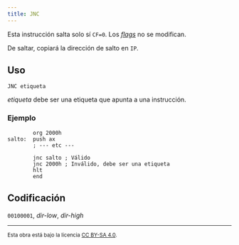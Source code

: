 ```yaml
---
title: JNC
---
```


Esta instrucción salta solo sí `CF=0`. Los [_flags_](/cpu/#flags) no se modifican.

De saltar, copiará la dirección de salto en `IP`.

## Uso

```vonsim
JNC etiqueta
```

_etiqueta_ debe ser una etiqueta que apunta a una instrucción.

### Ejemplo

```vonsim
        org 2000h
salto:  push ax
        ; --- etc ---

        jnc salto ; Válido
        jnc 2000h ; Inválido, debe ser una etiqueta
        hlt
        end
```

## Codificación

`00100001`, _dir-low_, _dir-high_

---

<small>Esta obra está bajo la licencia <a target="_blank" rel="license noopener noreferrer" href="http://creativecommons.org/licenses/by-sa/4.0/">CC BY-SA 4.0</a>.</small>
